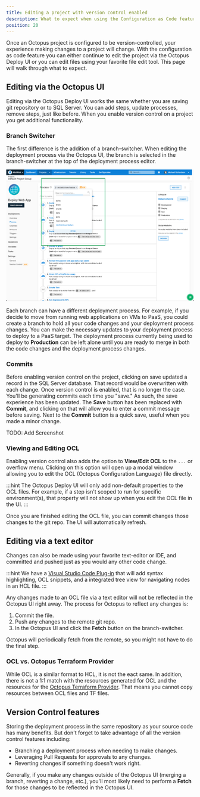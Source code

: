```yaml
---
title: Editing a project with version control enabled
description: What to expect when using the Configuration as Code feature in Octopus Deploy
position: 20 
---
```


Once an Octopus project is configured to be version-controlled, your experience making changes to a project will change.  With the configuration as code feature you can either continue to edit the project via the Octopus Deploy UI or you can edit files using your favorite file edit tool. This page will walk through what to expect.

## Editing via the Octopus UI

Editing via the Octopus Deploy UI works the same whether you are saving git repository or to SQL Server.  You can add steps, update processes, remove steps, just like before.  When you enable version control on a project you get additional functionality.

### Branch Switcher 

The first difference is the addition of a branch-switcher.  When editing the deployment process via the Octopus UI, the branch is selected in the branch-switcher at the top of the deployment process editor.

![Branch-switcher user-interface](branch-switcher-ui.png "width=500")

Each branch can have a different deployment process.  For example, if you decide to move from running web applications on VMs to PaaS, you could create a branch to hold all your code changes and your deployment process changes.  You can make the necessary updates to your deployment process to deploy to a PaaS target.  The deployment process currently being used to deploy to **Production** can be left alone until you are ready to merge in both the code changes and the deployment process changes.

### Commits

Before enabling version control on the project, clicking on save updated a record in the SQL Server database.  That record would be overwritten with each change.  Once version control is enabled, that is no longer the case.  You'll be generating commits each time you "save."  As such, the save experience has been updated.  The **Save** button has been replaced with **Commit**, and clicking on that will allow you to enter a commit message before saving.  Next to the **Commit** button is a quick save, useful when you made a minor change.

TODO: Add Screenshot

### Viewing and Editing OCL

Enabling version control also adds the option to **View/Edit OCL** to the `...` or overflow menu.  Clicking on this option will open up a modal window allowing you to edit the OCL (Octopus Configuration Language) file directly.  

:::hint
The Octopus Deploy UI will only add non-default properties to the OCL files.  For example, if a step isn't scoped to run for specific environment(s), that property will not show up when you edit the OCL file in the UI.
:::

Once you are finished editing the OCL file, you can commit changes those changes to the git repo.  The UI will automatically refresh.

## Editing via a text editor

Changes can also be made using your favorite text-editor or IDE, and committed and pushed just as you would any other code change. 

:::hint
We have a [Visual Studio Code Plug-in](https://marketplace.visualstudio.com/items?itemName=octopusdeploy.vscode-octopusdeploy) that will add syntax highlighting, OCL snippets, and a integrated tree view for navigating nodes in an HCL file.
:::

Any changes made to an OCL file via a text editor will not be reflected in the Octopus UI right away.  The process for Octopus to reflect any changes is:

1. Commit the file.  
1. Push any changes to the remote git repo.
1. In the Octopus UI and click the **Fetch** button on the branch-switcher.

Octopus will periodically fetch from the remote, so you might not have to do the final step.

### OCL vs. Octopus Terraform Provider

While OCL is a similar format to HCL, it is not the eact same.  In addition, there is not a 1:1 match with the resources generated for OCL and the resources for the [Octopus Terraform Provider](https://registry.terraform.io/providers/OctopusDeployLabs/octopusdeploy/latest/docs).  That means you cannot copy resources between OCL files and TF files.

## Version Control features

Storing the deployment process in the same repository as your source code has many benefits.  But don't forget to take advantage of all the version control features including:

- Branching a deployment process when needing to make changes.
- Leveraging Pull Requests for approvals to any changes.
- Reverting changes if something doesn't work right.

Generally, if you make any changes outside of the Octopus UI (merging a branch, reverting a change, etc.), you'll most likely need to perform a **Fetch** for those changes to be reflected in the Octopus UI.